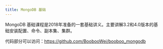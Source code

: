 ```yaml
---
title: MongoDB 基础
---
```


MongoDB 基础课程是2018年准备的一套基础讲义。主要讲解3.2和4.0版本的基础安装配置、命令、副本集、集群。

代码部分可以访问：https://github.com/BoobooWei/booboo_mongodb

